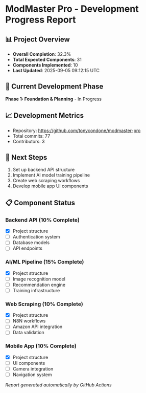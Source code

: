 # ModMaster Pro - Development Progress Report

## 📊 Project Overview
- **Overall Completion**: 32.3%
- **Total Expected Components**: 31
- **Components Implemented**: 10
- **Last Updated**: 2025-09-05 09:12:15 UTC

## 🎯 Current Development Phase
**Phase 1: Foundation & Planning** - In Progress

## 📈 Development Metrics
- Repository: https://github.com/tonycondone/modmaster-pro
- Total commits: 77
- Contributors: 3

## 🚀 Next Steps
1. Set up backend API structure
2. Implement AI model training pipeline
3. Create web scraping workflows
4. Develop mobile app UI components

## 📋 Component Status
### Backend API (10% Complete)
- [x] Project structure
- [ ] Authentication system
- [ ] Database models
- [ ] API endpoints

### AI/ML Pipeline (15% Complete)
- [x] Project structure
- [ ] Image recognition model
- [ ] Recommendation engine
- [ ] Training infrastructure

### Web Scraping (10% Complete)
- [x] Project structure
- [ ] N8N workflows
- [ ] Amazon API integration
- [ ] Data validation

### Mobile App (10% Complete)
- [x] Project structure
- [ ] UI components
- [ ] Camera integration
- [ ] Navigation system

*Report generated automatically by GitHub Actions*
